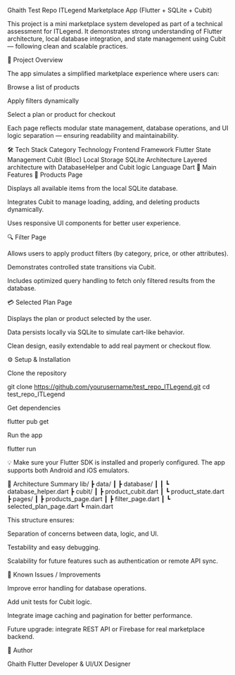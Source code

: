 Ghaith Test Repo ITLegend
 Marketplace App (Flutter + SQLite + Cubit)

This project is a mini marketplace system developed as part of a technical assessment for ITLegend.
It demonstrates strong understanding of Flutter architecture, local database integration, and state management using Cubit — following clean and scalable practices.

🧠 Project Overview

The app simulates a simplified marketplace experience where users can:

Browse a list of products

Apply filters dynamically

Select a plan or product for checkout

Each page reflects modular state management, database operations, and UI logic separation — ensuring readability and maintainability.

🛠️ Tech Stack
Category	Technology
Frontend Framework	Flutter
State Management	Cubit (Bloc)
Local Storage	SQLite
Architecture	Layered architecture with DatabaseHelper and Cubit logic
Language	Dart
📱 Main Features
🛒 Products Page

Displays all available items from the local SQLite database.

Integrates Cubit to manage loading, adding, and deleting products dynamically.

Uses responsive UI components for better user experience.

🔍 Filter Page

Allows users to apply product filters (by category, price, or other attributes).

Demonstrates controlled state transitions via Cubit.

Includes optimized query handling to fetch only filtered results from the database.

💳 Selected Plan Page

Displays the plan or product selected by the user.

Data persists locally via SQLite to simulate cart-like behavior.

Clean design, easily extendable to add real payment or checkout flow.

⚙️ Setup & Installation

Clone the repository

git clone https://github.com/yourusername/test_repo_ITLegend.git
cd test_repo_ITLegend


Get dependencies

flutter pub get


Run the app

flutter run


💡 Make sure your Flutter SDK is installed and properly configured.
The app supports both Android and iOS emulators.

🧩 Architecture Summary
lib/
 ┣ data/
 ┃ ┣ database/
 ┃ ┃ ┗ database_helper.dart
 ┣ cubit/
 ┃ ┣ product_cubit.dart
 ┃ ┗ product_state.dart
 ┣ pages/
 ┃ ┣ products_page.dart
 ┃ ┣ filter_page.dart
 ┃ ┗ selected_plan_page.dart
 ┗ main.dart


This structure ensures:

Separation of concerns between data, logic, and UI.

Testability and easy debugging.

Scalability for future features such as authentication or remote API sync.

🚧 Known Issues / Improvements

Improve error handling for database operations.

Add unit tests for Cubit logic.

Integrate image caching and pagination for better performance.

Future upgrade: integrate REST API or Firebase for real marketplace backend.

👤 Author

Ghaith
Flutter Developer & UI/UX Designer
